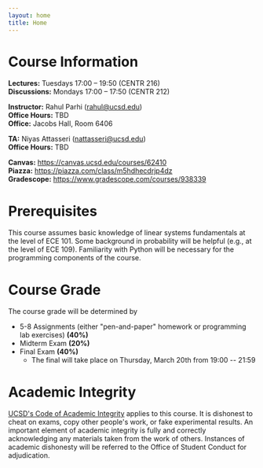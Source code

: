 ```yaml
---
layout: home
title: Home
---
```


# Course Information

**Lectures:** Tuesdays 17:00 – 19:50 (CENTR 216)  
**Discussions:** Mondays 17:00 – 17:50 (CENTR 212)

**Instructor:** Rahul Parhi (<rahul@ucsd.edu>)  
**Office Hours:** TBD  
**Office:** Jacobs Hall, Room 6406

**TA:** Niyas Attasseri (<nattasseri@ucsd.edu>)  
**Office Hours:** TBD

**Canvas:** <https://canvas.ucsd.edu/courses/62410>  
**Piazza:** <https://piazza.com/class/m5hdhecdrjp4dz>  
**Gradescope:** <https://www.gradescope.com/courses/938339>

# Prerequisites

This course assumes basic knowledge of linear systems fundamentals at the level
of ECE 101. Some background in probability will be helpful (e.g., at the level
of ECE 109). Familiarity with Python will be necessary for the programming
components of the course.

# Course Grade

The course grade will be determined by
* 5-8 Assignments (either "pen-and-paper" homework or programming lab exercises) **(40%)**
* Midterm Exam **(20%)**
* Final Exam  **(40%)**
    - The final will take place on Thursday, March 20th from 19:00 -- 21:59


# Academic Integrity

[UCSD's Code of Academic Integrity](https://academicintegrity.ucsd.edu/) applies
to this course. It is dishonest to cheat on exams, copy other people's work, or
fake experimental results. An important element of academic integrity is fully
and correctly acknowledging any materials taken from the work of others.
Instances of academic dishonesty will be referred to the Office of Student
Conduct for adjudication.

